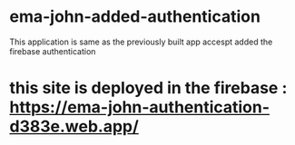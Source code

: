 # ema-john-added-authentication

This application is same as the previously built app accespt added the firebase authentication 
# this site is deployed in the firebase : https://ema-john-authentication-d383e.web.app/
